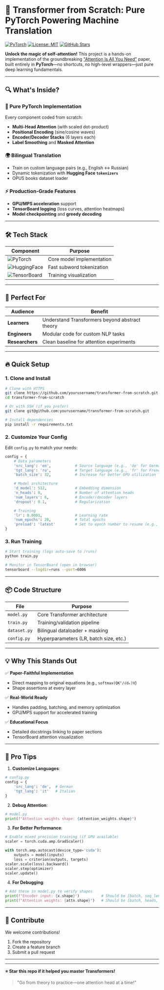 # 🚀 Transformer from Scratch: Pure PyTorch Powering Machine Translation

[![PyTorch](https://img.shields.io/badge/PyTorch-%23EE4C2C.svg?logo=PyTorch&logoColor=white)](https://pytorch.org/)
[![License: MIT](https://img.shields.io/badge/License-MIT-yellow.svg)](https://opensource.org/licenses/MIT)
[![GitHub Stars](https://img.shields.io/github/stars/yourusername/transformer-from-scratch?style=social)](https://github.com/yourusername/transformer-from-scratch)

**Unlock the magic of self-attention!** This project is a hands-on implementation of the groundbreaking ["Attention Is All You Need"](https://arxiv.org/abs/1706.03762) paper, built entirely in **PyTorch**—no shortcuts, no high-level wrappers—just pure deep learning fundamentals.

---

## 🔍 What's Inside?

### 🧠 Pure PyTorch Implementation

Every component coded from scratch:

- **Multi-Head Attention** (with scaled dot-product)
- **Positional Encoding** (sine/cosine waves)
- **Encoder/Decoder Stacks** (6 layers each)
- **Label Smoothing** and **Masked Attention**

### 🌍 Bilingual Translation

- Train on custom language pairs (e.g., English ↔ Russian)
- Dynamic tokenization with **Hugging Face `tokenizers`**
- OPUS books dataset loader

### ⚡ Production-Grade Features

- **GPU/MPS acceleration** support
- **TensorBoard logging** (loss curves, attention heatmaps)
- **Model checkpointing** and **greedy decoding**

---

## 🛠️ Tech Stack

| Component                                                                       | Purpose                   |
| ------------------------------------------------------------------------------- | ------------------------- |
| ![PyTorch](https://img.shields.io/badge/PyTorch-EE4C2C?logo=pytorch)            | Core model implementation |
| ![HuggingFace](https://img.shields.io/badge/Tokenizers-FF4C4C?logo=huggingface) | Fast subword tokenization |
| ![TensorBoard](https://img.shields.io/badge/TensorBoard-FF6F00?logo=tensorflow) | Training visualization    |

---

## 🎯 Perfect For

| Audience        | Benefit                                        |
| --------------- | ---------------------------------------------- |
| **Learners**    | Understand Transformers beyond abstract theory |
| **Engineers**   | Modular code for custom NLP tasks              |
| **Researchers** | Clean baseline for attention experiments       |

---

## 🔥 Quick Setup

### 1. Clone and Install

```bash
# Clone with HTTPS
git clone https://github.com/yourusername/transformer-from-scratch.git
cd transformer-from-scratch

# Or with SSH (if you prefer)
git clone git@github.com:yourusername/transformer-from-scratch.git

# Install dependencies
pip install -r requirements.txt
```

### 2. Customize Your Config

Edit `config.py` to match your needs:

```python
config = {
    # Data parameters
    'src_lang': 'en',           # Source language (e.g., 'de' for German)
    'tgt_lang': 'ru',           # Target language (e.g., 'fr' for French)
    'batch_size': 32,           # Increase for better GPU utilization

    # Model architecture
    'd_model': 512,             # Embedding dimension
    'n_heads': 8,               # Number of attention heads
    'num_layers': 6,            # Encoder/decoder layers
    'dropout': 0.1,             # Regularization

    # Training
    'lr': 0.0001,               # Learning rate
    'num_epochs': 20,           # Total epochs
    'preload': 'latest'         # Set to epoch number to resume (e.g., '10')
}
```

### 3. Run Training

```bash
# Start training (logs auto-save to /runs)
python train.py

# Monitor in TensorBoard (open in browser)
tensorboard --logdir=runs --port=6006
```

---

## 📦 Code Structure

| File         | Purpose                                |
| ------------ | -------------------------------------- |
| `model.py`   | Core Transformer architecture          |
| `train.py`   | Training/validation pipeline           |
| `dataset.py` | Bilingual dataloader + masking         |
| `config.py`  | Hyperparameters (LR, batch size, etc.) |

---

## 💡 Why This Stands Out

✅ **Paper-Faithful Implementation**

- Direct mapping to original equations (e.g., `softmax(QKᵀ/√dₖ)V`)
- Shape assertions at every layer

✅ **Real-World Ready**

- Handles padding, batching, and memory optimization
- GPU/MPS support for accelerated training

✅ **Educational Focus**

- Detailed docstrings linking to paper sections
- TensorBoard attention visualization

---

## 🌟 Pro Tips

1. **Customize Languages**:

```python
# config.py
config = {
    'src_lang': 'de',  # German
    'tgt_lang': 'it'   # Italian
}
```

2. **Debug Attention**:

```python
# model.py
print(f"Attention weights shape: {attention_weights.shape}")
```

3. **For Better Performance**:

```python
# Enable mixed precision training (if GPU available)
scaler = torch.cuda.amp.GradScaler()

with torch.amp.autocast(device_type='cuda'):
    outputs = model(inputs)
    loss = criterion(outputs, targets)
scaler.scale(loss).backward()
scaler.step(optimizer)
scaler.update()
```

4. **For Debugging**:

```python
# Add these in model.py to verify shapes
print(f"Encoder input: {x.shape}")          # Should be [batch, seq_len, d_model]
print(f"Attention weights: {attn.shape}")   # Should be [batch, heads, seq_len, seq_len]
```

---

## 🤝 Contribute

We welcome contributions!

1. Fork the repository
2. Create a feature branch
3. Submit a pull request

---

---

**⭐ Star this repo if it helped you master Transformers!**

> "Go from theory to practice—one attention head at a time!"
